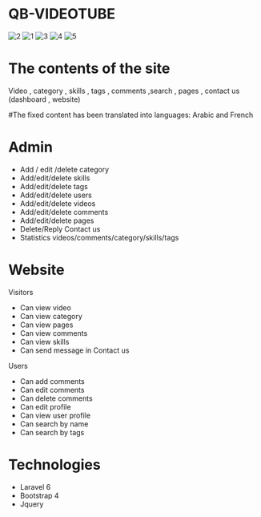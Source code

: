 # QB-VIDEOTUBE

![2](https://user-images.githubusercontent.com/48300650/74969523-60a26500-5425-11ea-8367-f32ce47ad051.png)
![1](https://user-images.githubusercontent.com/48300650/74969608-8a5b8c00-5425-11ea-8d4e-dc59713d0616.png)
![3](https://user-images.githubusercontent.com/48300650/74969537-6bf59080-5425-11ea-87be-8ab32fdf44a5.png)
![4](https://user-images.githubusercontent.com/48300650/74969545-7021ae00-5425-11ea-8555-54f459d9fba1.png)
![5](https://user-images.githubusercontent.com/48300650/74969550-71eb7180-5425-11ea-98f4-351393654e58.png)

# The contents of the site
Video , category , skills , tags , comments ,search , pages , contact us (dashboard , website)

#The fixed content has been translated into languages: Arabic and French

# Admin

-   Add / edit /delete category
-   Add/edit/delete skills
-   Add/edit/delete tags
-   Add/edit/delete users
-   Add/edit/delete videos
-   Add/edit/delete comments
-   Add/edit/delete pages
-   Delete/Reply Contact us
-   Statistics videos/comments/category/skills/tags

# Website

Visitors

-   Can view video
-   Can view category
-   Can view pages
-   Can view comments
-   Can view skills
-   Can send message in Contact us

Users

-   Can add comments
-   Can edit comments
-   Can delete comments
-   Can edit profile
-   Can view user profile
-   Can search by name
-   Can search by tags

# Technologies

-   Laravel 6
-   Bootstrap 4
-   Jquery
